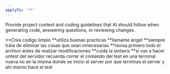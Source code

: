 ```yaml
---
applyTo: '**'
---
```

Provide project context and coding guidelines that AI should follow when generating code, answering questions, or reviewing changes.

**Crea codigo limpio
**utiliza buenas practicas
**llamame angel
**siempre trata de eliminar las cosas que sean innecesarias
**revisa primero todo el archivo antes de realizar modificaciones
**cuida la sintaxis
**si vas a hacer untest del servidor recuerda correr el comando del test en una terminal nueva no en la misma donde se inicio el server por que terminas el server y ahi mismo hace el test 